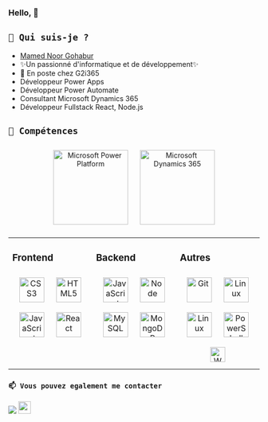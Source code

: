 ### Hello, 👋

## `💬 Qui suis-je ?`

- [Mamed Noor Gohabur](https://mamednoor.netlify.app)
- ✨Un passionné d'informatique et de développement✨
- :office: En poste chez G2i365
- Développeur Power Apps
- Développeur Power Automate
- Consultant Microsoft Dynamics 365
- Développeur Fullstack React, Node.js

## `🌱 Compétences`
<div align="center"> 
<img style="margin: 10px" src="https://www.inway.de/fileadmin/_processed_/3/c/csm_PowerPlatform_Quer_32fc5b0b88.jpg" alt="Microsoft Power Platform" height="150" />
<img style="margin: 10px" src="https://1cb23u14ys651rrda9238ivs-wpengine.netdna-ssl.com/wp-content/uploads/2021/02/microsoft-dynamics.jpg" alt="Microsoft Dynamics 365" height="150" />
</div>

<table>
  <tr><td valign="top" width="33%">

### Frontend  

  <div align="center">  
    <img style="margin: 10px" src="https://upload.wikimedia.org/wikipedia/commons/thumb/d/d5/CSS3_logo_and_wordmark.svg/1452px-CSS3_logo_and_wordmark.svg.png" alt="CSS3" height="50" />  
    <img style="margin: 10px" src="https://upload.wikimedia.org/wikipedia/commons/thumb/6/61/HTML5_logo_and_wordmark.svg/768px-HTML5_logo_and_wordmark.svg.png" alt="HTML5" height="50" />  
    <img style="margin: 10px" src="https://upload.wikimedia.org/wikipedia/commons/thumb/6/6a/JavaScript-logo.png/600px-JavaScript-logo.png" alt="JavaScript" height="50" />  
    <img style="margin: 10px" src="https://upload.wikimedia.org/wikipedia/commons/thumb/a/a7/React-icon.svg/1200px-React-icon.svg.png" alt="React" height="50" /> 
  </div>

  </td>
  <td valign="top" width="33%">

### Backend

  <div align="center">  
    <img style="margin: 10px" src="https://upload.wikimedia.org/wikipedia/commons/thumb/6/6a/JavaScript-logo.png/600px-JavaScript-logo.png" alt="JavaScript" height="50" />  
    <img style="margin: 10px" src="https://upload.wikimedia.org/wikipedia/commons/thumb/d/d9/Node.js_logo.svg/1200px-Node.js_logo.svg.png" alt="Node" height="50" />
    <img style="margin: 10px" src="https://upload.wikimedia.org/wikipedia/fr/thumb/6/62/MySQL.svg/1200px-MySQL.svg.png" alt="MySQL" height="50" />  
    <img style="margin: 10px" src="https://upload.wikimedia.org/wikipedia/fr/thumb/4/45/MongoDB-Logo.svg/1280px-MongoDB-Logo.svg.png" alt="MongoDB" height="50" />
  </div>

  </td>
  <td valign="top" width="33%">

### Autres

  <div align="center">  
    <img style="margin: 10px" src="https://upload.wikimedia.org/wikipedia/commons/thumb/3/3f/Git_icon.svg/1024px-Git_icon.svg.png" alt="Git" height="50" />
    <img style="margin: 10px" src="https://upload.wikimedia.org/wikipedia/commons/thumb/b/b0/NewTux.svg/200px-NewTux.svg.png" alt="Linux" height="50" />
    <img style="margin: 10px" src="https://upload.wikimedia.org/wikipedia/commons/e/e1/Microsoft_Office_SharePoint_%282019%E2%80%93present%29.svg" alt="Linux" height="50" />
    <img style="margin: 10px" src="https://user-images.githubusercontent.com/100865750/179394568-7c8934cd-2f9f-41a2-ace5-d4f28addffe9.png" alt="PowerShell" height="50"     />
    <img style="margin: 10px" src="https://upload.wikimedia.org/wikipedia/commons/e/e6/Windows_11_logo.svg" alt="W11" height="30"/>
  </td></tr>
</table>  

### `📫 Vous pouvez egalement me contacter`  
<a href="https://www.linkedin.com/in/mamednoorgohabur/"><img src="https://img.shields.io/badge/LinkedIn-0077B5?style=for-the-badge&logo=linkedin&logoColor=white"></a>
<a href="mailto:mamed@g2i365.com"><img height="25" src="https://upload.wikimedia.org/wikipedia/commons/6/63/Outlook.com_logo_and_wordmark_%282012-2019%29.svg"></a>


<!--
**MamedG2i365/MamedG2i365** is a ✨ _special_ ✨ repository because its `README.md` (this file) appears on your GitHub profile.

Here are some ideas to get you started:

- 🔭 I’m currently working on ...
- 🌱 I’m currently learning ...
- 👯 I’m looking to collaborate on ...
- 🤔 I’m looking for help with ...
- 💬 Ask me about ...
- 📫 How to reach me: ...
- 😄 Pronouns: ...
- ⚡ Fun fact: ...
-->
